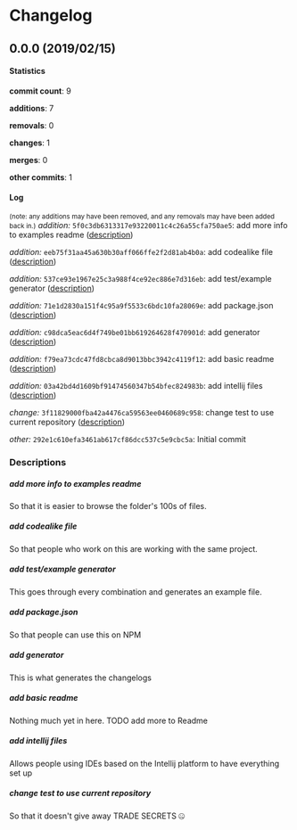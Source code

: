 # Changelog
## 0.0.0 (2019/02/15)
#### Statistics
**commit count**: 9

**additions**: 7

**removals**: 0

**changes**: 1

**merges**: 0

**other commits**: 1

#### Log
<small>(note: any additions may have been removed, and any removals may have been added back in.)</small>
*addition:* `5f0c3db6313317e93220011c4c26a55cfa750ae5`: add more info to examples readme ([description](#add-more-info-to-examples-readme-16))

*addition:* `eeb75f31aa45a630b30aff066ffe2f2d81ab4b0a`: add codealike file ([description](#add-codealike-file-16))

*addition:* `537ce93e1967e25c3a988f4ce92ec886e7d316eb`: add test/example generator ([description](#add-testexample-generator-16))

*addition:* `71e1d2830a151f4c95a9f5533c6bdc10fa28069e`: add package.json ([description](#add-packagejson-16))

*addition:* `c98dca5eac6d4f749be01bb619264628f470901d`: add generator ([description](#add-generator-16))

*addition:* `f79ea73cdc47fd8cbca8d9013bbc3942c4119f12`: add basic readme ([description](#add-basic-readme-16))

*addition:* `03a42bd4d1609bf91474560347b54bfec824983b`: add intellij files ([description](#add-intellij-files-16))

*change:* `3f11829000fba42a4476ca59563ee0460689c958`: change test to use current repository ([description](#change-test-to-use-current-repository-16))

*other:* `292e1c610efa3461ab617cf86dcc537c5e9cbc5a`: Initial commit

### Descriptions
##### add more info to examples readme
So that it is easier to browse the folder's 100s of files.
##### add codealike file
So that people who work on this are working with the same project.
##### add test/example generator
This goes through every combination and generates an example file.
##### add package.json
So that people can use this on NPM
##### add generator
This is what generates the changelogs
##### add basic readme
Nothing much yet in here. TODO add more to Readme
##### add intellij files
Allows people using IDEs based on the Intellij platform to have everything set up
##### change test to use current repository
So that it doesn't give away TRADE SECRETS 🤐
